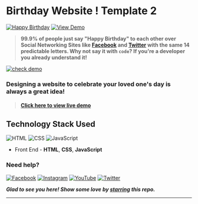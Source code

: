 # Birthday Website ! Template 2
[![Happy Birthday](https://img.shields.io/badge/Happy-Birthday-dodgerblue.svg?style=for-the-badge)](https://qszlv2cknhlprmmfedfavw-on.drv.tw/wish-web/b2/b.in?name=DidDog&by=Unknown) [![View Demo](https://img.shields.io/badge/View-Demo-teal.svg?style=for-the-badge)](https://qszlv2cknhlprmmfedfavw-on.drv.tw/wish-web/b2/b.in?name=DidDog&by=Unknown)
> **99.9% of people just say "Happy Birthday" to each other over Social Networking Sites like [Facebook](https://www.facebook.com/diddid.dogdid) and [Twitter](https://twitter.com/diddog_in) with the same 14 predictable letters. Why not say it with `code`? If you're a developer you already understand it!**

[![check demo](https://forthebadge.com/images/badges/its-not-a-lie-if-you-believe-it.svg)](https://qszlv2cknhlprmmfedfavw-on.drv.tw/wish-web/b2/b.in?name=DidDog&by=Unknown)

### Designing a website to celebrate your loved one's day is always a great idea!

> #### [Click here to view live demo](https://qszlv2cknhlprmmfedfavw-on.drv.tw/wish-web/b2/b.in?name=DidDog&by=Unknown) 

## Technology Stack Used

![HTML](https://img.shields.io/badge/frontend-html-orange.svg?logo=html5&style=flat-square) 
![CSS](https://img.shields.io/badge/frontend-css-yellowgreen.svg?logo=css3&style=flat-square)
![JavaScript](https://img.shields.io/badge/frontend-javascript-yellow.svg?logo=javascript&style=flat-square)

- Front End - **HTML**, **CSS**, **JavaScript**

### Need help?

[![Facebook](https://img.shields.io/static/v1.svg?label=follow&message=@diddod.dogdid&color=9cf&logo=facebook&style=flat&logoColor=white&colorA=informational)](https://m.facebook.com/diddid.dogdid)  [![Instagram](https://img.shields.io/static/v1.svg?label=follow&message=@diddog.in&color=grey&logo=instagram&style=flat&logoColor=white&colorA=critical)](https://www.instagram.com/diddog.in/) [![YouTube](https://img.shields.io/static/v1.svg?label=connect&message=@Did-Dog&color=9cf&logo=youtube&style=flat&logoColor=white&colorA=blue)](https://m.youtube.com/channel/UCxuyWS7wdHw6hq05b75hmZg/videos) [![Twitter](https://img.shields.io/static/v1.svg?label=connect&message=@diddog_in&color=grey&logo=twitter&style=flat&logoColor=white&colorA=critical)](https://mobile.twitter.com/diddog_in)

***Glad to see you here! Show some love by [starring](https://github.com/Did-Dog/Happy-Birthday-Website-Maker2) this repo.***

******
